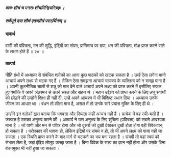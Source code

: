 ##### वाचः शौचं च मनसः शौचमिन्द्रियनिग्रहः ।
##### सर्वभूते दया शौचं एतच्छौत्रं पराऽर्थिनाम् ॥

#### भावार्थ

वाणी की पवित्रता, मन की शुद्धि, इंद्रियों का संयम, प्राणिमात्र पर दया, धन की पवित्रता, मोक्ष प्राप्त करने वाले के लक्षण होते हैं ॥ २० ॥

#### तात्पर्य

नीति ग्रंथों में अध्यात्म से संबंधित श्लोकों का आना कुछ पाठकों को खटक सकता है । उन्हें ऐसा लगेगा मानो आचार्य अपने लक्ष्य से भटक गए हैं । लेकिन ऐसा समझना आचार्य चाणक्य के व्यक्तित्व को न समझ पाना है । अपनी कूटनीतिक चालों से शत्रु को मात देने वाले आचार्य अपने लक्ष्य को प्राप्त करने में इसीलिए सफल हुए क्योंकि वे अपने अंतरमन से उतने सरल और सहज थे । महान उद्देश्य को प्राप्त करने के लिए लघु स्वार्थों को छोड़ने की उन्होंने शिक्षा ही नहीं दी, उन्हें अपने आचरण में भी विशिष्ट स्थान दिया । अध्यात्म उनके जीवन का आधार था । बंधन तो लीला मात्र है, असल में तो उनके सारे प्रयास मुक्ति के लिए ही थे ।

उन्होंने इन श्लोकों द्वारा बताया कि भगवत्ता और दिव्यता कहीं अन्यत्र नहीं हैं । प्रत्येक में वह रची-बसी है । जरूरत है उसका अनुभव करने की । आचार्य ने उस अनुभव के लिए शुचिता (पवित्रता) को सबसे आवश्यक माना है । जो वाणी और मन से पवित्र होगा और जो दूसरों को दुखी देखकर दुखी होता होगा वही विवेकवान् हो सकता है । परोपकार की भावना हो, लेकिन इंद्रियों पर संयम न हो, तो भी अपने लक्ष्य को पाया नहीं जा सकता । एक स्थिति प्राप्त करने के बाद मार्ग से भटकने का भय बना रहता है । संयमी तो वहां स्वयं को संभाल लेता है, जहां इंद्रिय लोलुप उलझ जाता है । बिना विवेक के सत्य का ज्ञान नहीं होता और उसके बिना बंधनमुक्त भी नहीं हुआ जा सकता ।